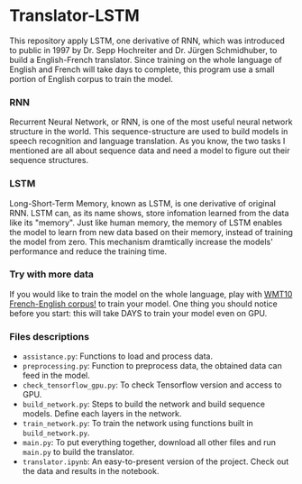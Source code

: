 # Translator-LSTM

This repository apply LSTM, one derivative of RNN, which was introduced to public in 1997 by Dr. Sepp Hochreiter and Dr. Jürgen Schmidhuber, to build a English-French translator. Since training on the whole language of English and French will take days to complete, this program use a small portion of English corpus to train the model.

### RNN
Recurrent Neural Network, or RNN, is one of the most useful neural network structure in the world. This sequence-structure are used to build models in speech recognition and language translation. As you know, the two tasks I mentioned are all about sequence data and need a model to figure out their sequence structures.

### LSTM
Long-Short-Term Memory, known as LSTM, is one derivative of original RNN. LSTM can, as its name shows, store infomation learned from the data like its "memory". Just like human memory, the memory of LSTM enables the model to learn from new data based on their memory, instead of training the model from zero. This mechanism dramtically increase the models' performance and reduce the training time.

### Try with more data
If you would like to train the model on the whole language, play with [WMT10 French-English corpus!](http://www.statmt.org/wmt10/training-giga-fren.tar) to train your model. One thing you should notice before you start: this will take DAYS to train your model even on GPU.

### Files descriptions
* `assistance.py`: Functions to load and process data.
* `preprocessing.py`: Function to preprocess data, the obtained data can feed in the model.
* `check_tensorflow_gpu.py`: To check Tensorflow version and access to GPU.
* `build_network.py`: Steps to build the network and build sequence models. Define each layers in the network.
* `train_network.py`: To train the network using functions built in `build_network.py`.
* `main.py`: To put everything together, download all other files and run `main.py` to build the translator.
* `translator.ipynb`: An easy-to-present version of the project. Check out the data and results in the notebook.
